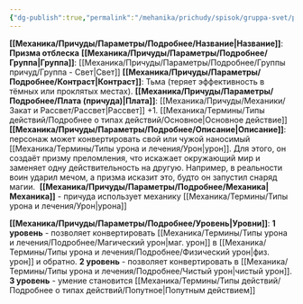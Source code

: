 ```yaml
---
{"dg-publish":true,"permalink":"/mehanika/prichudy/spisok/gruppa-svet/prizma-otbleska/"}
---
```


**[[Механика/Причуды/Параметры/Подробнее/Название\|Название]]**: **Призма отблеска**
**[[Механика/Причуды/Параметры/Подробнее/Группа\|Группа]]**: [[Механика/Причуды/Параметры/Подробнее/Группы причуд/Группа - Свет\|Свет]] 
**[[Механика/Причуды/Параметры/Подробнее/Контраст\|Контраст]]**: Тьма (теряет эффективность в тёмных или проклятых местах).
**[[Механика/Причуды/Параметры/Подробнее/Плата (причуда)\|Плата]]**: [[Механика/Причуды/Механики/Закат и Рассвет/Рассвет\|Рассвет]] +1. [[Механика/Термины/Типы действий/Подробнее о типах действий/Основное\|Основное действие]]
**[[Механика/Причуды/Параметры/Подробнее/Описание\|Описание]]**: персонаж может конвертировать свой или чужой наносимый [[Механика/Термины/Типы урона и лечения/Урон\|урон]]. Для этого, он создаёт призму преломления, что искажает окружающий мир и заменяет одну действительность на другую. Например, в реальности воин ударил мечом, а призма исказит это, будто он запустил снаряд магии. 
**[[Механика/Причуды/Параметры/Подробнее/Механика\|Механика]]** - причуда использует механику [[Механика/Термины/Типы урона и лечения/Урон\|урона]]

**[[Механика/Причуды/Параметры/Подробнее/Уровень\|Уровни]]**:
**1 уровень** - позволяет конвертировать [[Механика/Термины/Типы урона и лечения/Подробнее/Магический урон\|маг. урон]] в [[Механика/Термины/Типы урона и лечения/Подробнее/Физический урон\|физ. урон]] и обратно.
**2 уровень** - позволяет конвертировать в [[Механика/Термины/Типы урона и лечения/Подробнее/Чистый урон\|чистый урон]].
**3 уровень** - умение становится [[Механика/Термины/Типы действий/Подробнее о типах действий/Попутное\|Попутным действием]]